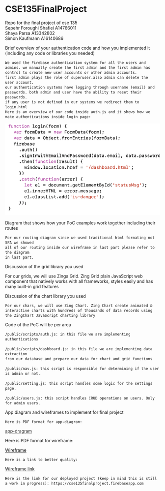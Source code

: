 # CSE135FinalProject

Repo for the final project of cse 135<br/>
Sepehr Foroughi Shafiei A14766011<br/>
Shaya Parsa A13342802 <br/>
Simon Kaufmann A16140686 <br/>

Brief overview of your authentication code and how you implemented it (including any code or libraries you needed)

    We used the Firebase authentication system for all the users and
    admins. we manually create the first admin and the first admin has
    control to create new user accounts or other admin accounts.
    first admin plays the role of superuser.also admin can delete the
    user account.
    our authentication systems have logging through username (email) and
    passwords. both admin and user have the ability to reset their
    passwords.
    if any user is not defined in our systems we redirect them to
    login.html
    Here is an overview of our code inside auth.js and it shows how we
    make authentications inside login page:

![auth_snippet_code](/public/media/auth_snippet_code.png)

Diagram that shows how your PoC examples work together including their routes

    For our routing diagram since we used traditional html formating not SPA we showed
    all of our routing inside our wireframe in last part please refer to the diagram
    in last part.

Discussion of the grid library you used

For our grids, we will use Zinga Grid. Zing Grid plain JavaScript
web component that natively works with all frameworks, styles easily
and has many built-in grid features

Discussion of the chart library you used

    For our chars, we will use Zing Chart. Zing Chart create animated &
    interactive charts with hundreds of thousands of data records using
    the ZingChart JavaScript charting library

Code of the PoC will be per area

    /public/scripts/auth.js: in this file we are implementing authentications

    /public/scripts/dashboard.js: in this file we are implementing data extraction
    from our database and prepare our data for chart and grid functions

    /public/nav.js: this script is responsible for determining if the user is admin or not.

    /public/setting.js: this script handles some logic for the settings page.

    /public/users.js: this script handles CRUD operations on users. Only for admin users.

App diagram and wireframes to implement for final project

    Here is PDF format for app-diagram:

[app-dragram](/public/media/app-diagram.pdf)

Here is PDF format for wireframe:

[Wireframe](/public/media/wireframe.pdf)

    Here is a link to better quality:

[Wireframe link](https://miro.com/welcomeonboard/r5cdFwjFBnVmmrWhmBXtH4ugCyHbD6nFNAlS5mwm1SmmzldW02ljha5rdDPDaFu0)

    Here is the link for our deployed project (keep in mind this is still a work in progress): https://cse135finalproject.firebaseapp.com
